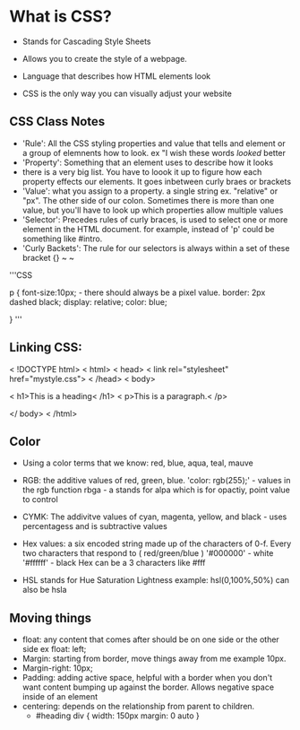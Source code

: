 
# What is CSS?

* Stands for Cascading Style Sheets

* Allows you to create the style of a webpage.

* Language that describes how HTML elements look

* CSS is the only way you can visually adjust your website


## CSS Class Notes

- 'Rule': All the CSS styling properties and value that tells and element or a group of elemnents how to look. ex "I wish these words *looked* better
- 'Property': Something that an element uses to describe how it looks
- there is a very big list. You have to loook it up to figure how each property effects our elements. It goes inbetween curly braes or brackets
- 'Value': what you assign to a property. a single string ex. "relative" or "px". The other side of our colon. Sometimes there is more than one value, but you'll have to look up which properties allow multiple values
- 'Selector': Precedes rules of curly braces, is used to select one or more element in the HTML document. for example, instead of 'p' could be something like #intro.
- 'Curly Backets': The rule for our selectors is always within a set of these bracket {}
~
~ 

 '''CSS


 p {
   font-size:10px; - there should always be a pixel value.
   border: 2px dashed black;
   display: relative;
   color: blue;

 }
 '''

 ## Linking CSS:

 < !DOCTYPE html>
< html>
< head>
< link rel="stylesheet" href="mystyle.css">
< /head>
< body>

< h1>This is a heading< /h1>
< p>This is a paragraph.< /p>

</ body>
< /html>

## Color

* Using a color terms that we know: red, blue, aqua, teal, mauve

* RGB: the additive values of red, green, blue.
'color: rgb(255);' - values in the rgb function
rbga - a stands for alpa which is for opactiy, point value to control
* CYMK: The addivitve values of cyan, magenta, yellow, and black - uses percentagess and is subtractive values
* Hex values: a six encoded string made up of the characters of 0-f. Every two characters that respond to ( red/green/blue )
'#000000' - white
'#ffffff' - black
Hex can be a 3 characters like #fff
* HSL stands for Hue Saturation Lightness
example: hsl(0,100%,50%)
can also be hsla

## Moving things

- float: any content that comes after should be on one side or the other side ex float: left;
- Margin: starting from border, move things away from me example 10px. 
- Margin-right: 10px;
- Padding: adding active space, helpful with a border when you don't want content bumping up against the border. Allows negative space inside of an element
- centering: depends on the relationship from parent to children.
  - #heading div {
      width: 150px
      margin: 0 auto
  }